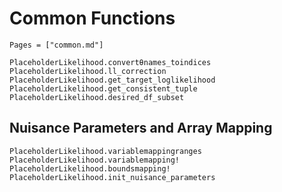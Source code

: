 # Common Functions

```@index
Pages = ["common.md"]
```

```@docs
PlaceholderLikelihood.convertθnames_toindices
PlaceholderLikelihood.ll_correction
PlaceholderLikelihood.get_target_loglikelihood
PlaceholderLikelihood.get_consistent_tuple
PlaceholderLikelihood.desired_df_subset
```

## Nuisance Parameters and Array Mapping

```@docs
PlaceholderLikelihood.variablemappingranges
PlaceholderLikelihood.variablemapping!
PlaceholderLikelihood.boundsmapping!
PlaceholderLikelihood.init_nuisance_parameters
```
